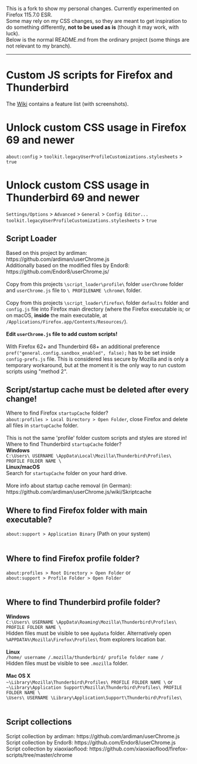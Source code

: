 This is a fork to show my personal changes. Currently experimented on Firefox 115.7.0 ESR.<br>
Some may rely on my CSS changes, so they are meant to get inspiration to do something differently, **not to be used as is** (though it may work, with luck).<br>
Below is the normal README.md from the ordinary project (some things are not relevant to my branch).

---

<h1>Custom JS scripts for Firefox and Thunderbird</h1>
The <a href='https://github.com/Aris-t2/CustomJSforFx/wiki'>Wiki</a> contains a feature list (with screenshots).  
<h1>Unlock custom CSS usage in Firefox 69 and newer</h1>  
<code>about:config</code> > <code>toolkit.legacyUserProfileCustomizations.stylesheets</code> > <code>true</code>  
<h1>Unlock custom CSS usage in Thunderbird 69 and newer</h1>  
<code>Settings/Options</code> > <code>Advanced</code> > <code>General</code> > <code>Config Editor...</code> </br>
<code>toolkit.legacyUserProfileCustomizations.stylesheets</code> > <code>true</code>  
<h2>Script Loader</h2>
Based on this project by ardiman: https://github.com/ardiman/userChrome.js </br>
Additionally based on the modified files by Endor8: https://github.com/Endor8/userChrome.js/ </br>
</br>
Copy from this projects <code>\script_loader\profile\</code> folder <code>userChrome</code> folder and <code>userChrome.js</code> file to <code>\ PROFILENAME \chrome\</code> folder.</br>
</br>
Copy from this projects <code>\script_loader\firefox\</code> folder <code>defaults</code> folder and <code>config.js</code> file into Firefox main directory (where the Firefox executable is; or on macOS, <b>inside</b> the main executable, at <code>/Applications/Firefox.app/Contents/Resources/</code>). </br>
</br>
<b>Edit <code>userChrome.js</code> file to add custom scripts!</b></br>
</br>
With Firefox 62+ and Thunderbird 68+ an additional preference <code>pref("general.config.sandbox_enabled", false);</code> has to be set inside <code>config-prefs.js</code> file. This is considered less secure by Mozilla and is only a temporary workaround, but at the moment it is the only way to run custom scripts using "method 2". 
</br>
<h2>Script/startup cache must be deleted after every change!</h2>
Where to find Firefox <code>startupCache</code> folder?</br>
<code>about:profiles > Local Directory > Open Folder</code>, close Firefox and delete all files in <code>startupCache</code> folder.</br>
</br>
This is not the same 'profile' folder custom scripts and styles are stored in!</br>
Where to find Thunderbird <code>startupCache</code> folder?</br>
<b>Windows</b></br>
<code>C:\Users\ USERNAME \AppData\Local\Mozilla\Thunderbird\Profiles\ PROFILE FOLDER NAME \</code></br>
<b>Linux/macOS</b></br>
Search for <code>startupCache</code> folder on your hard drive.</br>
</br>
More info about startup cache removal (in German): https://github.com/ardiman/userChrome.js/wiki/Skriptcache </br>
<h2>Where to find Firefox folder with main executable?</h2>
<code>about:support > Application Binary</code> (Path on your system) </br>
</br>
<h2>Where to find Firefox profile folder?</h2>
<code>about:profiles > Root Directory > Open Folder</code> or </br>
<code>about:support > Profile Folder > Open Folder</code></br>
</br>
<h2>Where to find Thunderbird profile folder?</h2>
<b>Windows</b></br>
<code>C:\Users\ USERNAME \AppData\Roaming\Mozilla\Thunderbird\Profiles\ PROFILE FOLDER NAME \</code></br>
Hidden files must be visible to see <code>AppData</code> folder. Alternatively open <code>%APPDATA%\Mozilla\Firefox\Profiles\</code> from explorers location bar.</br></br>
<b>Linux</b></br>
<code>/home/ username /.mozilla/thunderbird/ profile folder name /</code></br>
Hidden files must be visible to see <code>.mozilla</code> folder.</br></br>
<b>Mac OS X</b></br>
<code>~\Library\Mozilla\Thunderbird\Profiles\ PROFILE FOLDER NAME \</code> or</br>
<code>~\Library\Application Support\Mozilla\Thunderbird\Profiles\ PROFILE FOLDER NAME \</code></br>
<code>\Users\ USERNAME \Library\Application\Support\Thunderbird\Profiles\</code></br>
</br>
<h2>Script collections</h2>
Script collection by ardiman: https://github.com/ardiman/userChrome.js</br>
Script collection by Endor8: https://github.com/Endor8/userChrome.js</br>
Script collection by xiaoxiaoflood: https://github.com/xiaoxiaoflood/firefox-scripts/tree/master/chrome</br>
</br>
